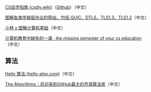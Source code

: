 
[CS自学指南 (csdiy.wiki)](https://csdiy.wiki/)（[Github](https://github.com/PKUFlyingPig/cs-self-learning)）（中文）

[图解各类传输层协议的网站，包括 QUIC、DTLS、TLS1.3、TLS1.2](https://cangsdarm.github.io/illustrate)（中文）

[小林 x 图解计算机基础](https://xiaolincoding.com/)（中文）

[计算机教育中缺失的一课 · the missing semester of your cs education ](https://missing-semester-cn.github.io/)（中文）

## 算法

[Hello 算法 (hello-algo.com)](https://www.hello-algo.com/)（中文）

[The Algorithms：欢迎来到GitHub最大的开源算法库](https://the-algorithms.com/zh_Hans)（中文）
